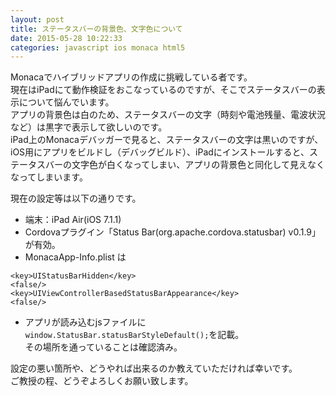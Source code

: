 ```yaml
---
layout: post
title: ステータスバーの背景色、文字色について
date: 2015-05-28 10:22:33
categories: javascript ios monaca html5
---
```

<!-- {% raw %} -->
<p>Monacaでハイブリッドアプリの作成に挑戦している者です。<br>
現在はiPadにて動作検証をおこなっているのですが、そこでステータスバーの表示について悩んでいます。<br>
アプリの背景色は白のため、ステータスバーの文字（時刻や電池残量、電波状況など）は黒字で表示して欲しいのです。<br>
iPad上のMonacaデバッガーで見ると、ステータスバーの文字は黒いのですが、iOS用にアプリをビルドし（デバッグビルド）、iPadにインストールすると、ステータスバーの文字色が白くなってしまい、アプリの背景色と同化して見えなくなってしまいます。</p>

<p>現在の設定等は以下の通りです。</p>

<ul>
<li>端末：iPad Air(iOS 7.1.1)</li>
<li>Cordovaプラグイン「Status Bar(org.apache.cordova.statusbar) v0.1.9」が有効。</li>
<li>MonacaApp-Info.plist は</li>
</ul>



<pre><code>&lt;key&gt;UIStatusBarHidden&lt;/key&gt;
&lt;false/&gt;
&lt;key&gt;UIViewControllerBasedStatusBarAppearance&lt;/key&gt;
&lt;false/&gt;
</code></pre>

<ul>
<li>アプリが読み込むjsファイルに<code>window.StatusBar.statusBarStyleDefault();</code>を記載。<br>
その場所を通っていることは確認済み。</li>
</ul>

<p>設定の悪い箇所や、どうやれば出来るのか教えていただければ幸いです。<br>
ご教授の程、どうぞよろしくお願い致します。</p>
<!-- {% endraw %} -->
